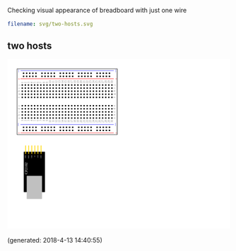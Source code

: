 Checking visual appearance of breadboard with just one wire

~~~yaml example="two hosts" fixture="svg.js"
filename: svg/two-hosts.svg
~~~



## two hosts

![two hosts](twohosts-65f4d4a6-5677-4248-952c-f570c0b95f37.png)

(generated: 2018-4-13 14:40:55)

